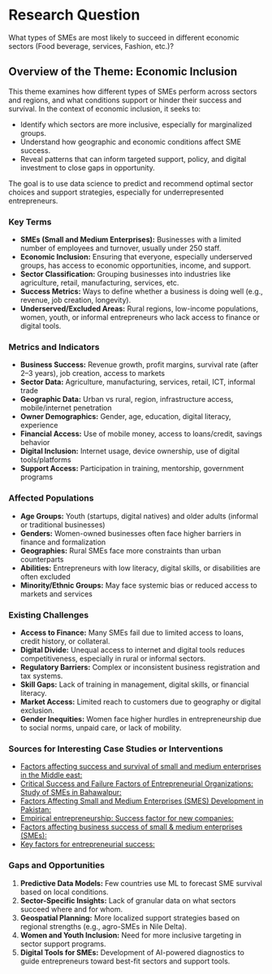 # Research Question

What types of SMEs are most likely to succeed in different economic sectors
(Food beverage, services, Fashion, etc.)?

## Overview of the Theme: Economic Inclusion

This theme examines how different types of SMEs perform across sectors and regions,
and what conditions support or hinder their success and survival. In the context
of economic inclusion, it seeks to:

* Identify which sectors are more inclusive, especially for marginalized groups.
* Understand how geographic and economic conditions affect SME success.
* Reveal patterns that can inform targeted support, policy, and digital investment
    to close gaps in opportunity.

The goal is to use data science to predict and recommend optimal sector choices
and support strategies, especially for underrepresented entrepreneurs.

### Key Terms

* **SMEs (Small and Medium Enterprises):** Businesses with a limited number of employees
    and turnover, usually under 250 staff.
* **Economic Inclusion:** Ensuring that everyone, especially underserved groups,
  has access to economic opportunities, income, and support.
* **Sector Classification:** Grouping businesses into industries like agriculture,
    retail, manufacturing, services, etc.
* **Success Metrics:** Ways to define whether a business is doing well
    (e.g., revenue, job creation, longevity).
* **Underserved/Excluded Areas:** Rural regions, low-income populations, women, youth,
    or informal entrepreneurs who lack access to finance or digital tools.

### Metrics and Indicators

* **Business Success:**
    Revenue growth, profit margins, survival rate (after 2–3 years), job creation,
    access to markets
* **Sector Data:**
    Agriculture, manufacturing, services, retail, ICT, informal trade
* **Geographic Data:**
    Urban vs rural, region, infrastructure access, mobile/internet penetration
* **Owner Demographics:**
    Gender, age, education, digital literacy, experience
* **Financial Access:**
    Use of mobile money, access to loans/credit, savings behavior
* **Digital Inclusion:**
    Internet usage, device ownership, use of digital tools/platforms
* **Support Access:**
    Participation in training, mentorship, government programs

### Affected Populations

* **Age Groups:**
    Youth (startups, digital natives) and older adults (informal or traditional businesses)
* **Genders:**
    Women-owned businesses often face higher barriers in finance and formalization
* **Geographies:**
    Rural SMEs face more constraints than urban counterparts
* **Abilities:**
    Entrepreneurs with low literacy, digital skills, or disabilities are often excluded
* **Minority/Ethnic Groups:**
    May face systemic bias or reduced access to markets and services

### Existing Challenges

* **Access to Finance:**
    Many SMEs fail due to limited access to loans, credit history, or collateral.
* **Digital Divide:**
    Unequal access to internet and digital tools reduces competitiveness,
    especially in rural or informal sectors.
* **Regulatory Barriers:**
    Complex or inconsistent business registration and tax systems.
* **Skill Gaps:**
    Lack of training in management, digital skills, or financial literacy.
* **Market Access:**
    Limited reach to customers due to geography or digital exclusion.
* **Gender Inequities:**
    Women face higher hurdles in entrepreneurship due to social norms, unpaid care,
    or lack of mobility.

### Sources for Interesting Case Studies or Interventions

* [Factors affecting success and survival of small and medium enterprises in the Middle east:](<https://www.semanticscholar.org/paper/Factors-Affecting-Success-and-Survival-of-Small-and-Albalushi-Naqshbandi/577204a533587ba5ea4275ab4f250c913dff124d?utm_source=direct_link>)
* [Critical Success and Failure Factors of Entrepreneurial Organizations: Study of SMEs in Bahawalpur:](<https://www.semanticscholar.org/paper/Critical-Success-and-Failure-Factors-of-Study-of-in-Naqvi/c12b344ca3e40ef83c9b9ec875a2d007cb7d7f97?utm_source=direct_link>)
* [Factors Affecting Small and Medium Enterprises (SMES) Development in Pakistan:](<https://www.semanticscholar.org/paper/Factors-Affecting-Small-and-Medium-Enterprises-in-haq-Jali/bc953d4feee43d23b84412ed3ea42510c6834724?utm_source=direct_link>)
* [Empirical entrepreneurship: Success factor for new companies:](<https://www.semanticscholar.org/paper/Empirical-Entrepreneurship%3A-Success-Factor-for-New-Martinez/7342e075a42a135d5460c5912a2532d21bc4223e?utm_source=direct_link>)
* [Factors affecting business success of small & medium enterprises (SMEs):](https://www.indianjournals.com/ijor.aspx?target=ijor:apjrbm&volume=1&issue=2&article=002)
* [Key factors for entrepreneurial success:](https://www.emerald.com/insight/content/doi/10.1108/md-04-2013-0201/full/html)

### Gaps and Opportunities

1. **Predictive Data Models:** Few countries use ML to forecast SME survival based
    on local conditions.
2. **Sector-Specific Insights:** Lack of granular data on what sectors succeed where
    and for whom.
3. **Geospatial Planning:** More localized support strategies based on regional strengths
    (e.g., agro-SMEs in Nile Delta).
4. **Women and Youth Inclusion:** Need for more inclusive targeting in sector support
    programs.
5. **Digital Tools for SMEs:** Development of AI-powered diagnostics to guide entrepreneurs
    toward best-fit sectors and support tools.
